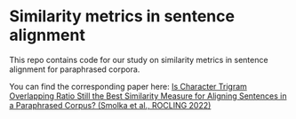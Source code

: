 # Similarity metrics in sentence alignment

This repo contains code for our study on similarity metrics in sentence alignment for paraphrased corpora. 

You can find the corresponding paper here: [Is Character Trigram Overlapping Ratio Still the Best Similarity Measure for Aligning Sentences in a Paraphrased Corpus? (Smolka et al., ROCLING 2022)](https://aclanthology.org/2022.rocling-1.7/)
